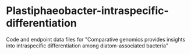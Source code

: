 # Plastiphaeobacter-intraspecific-differentiation
Code and endpoint data files for "Comparative genomics provides insights into intraspecific differentiation among diatom-associated bacteria"
